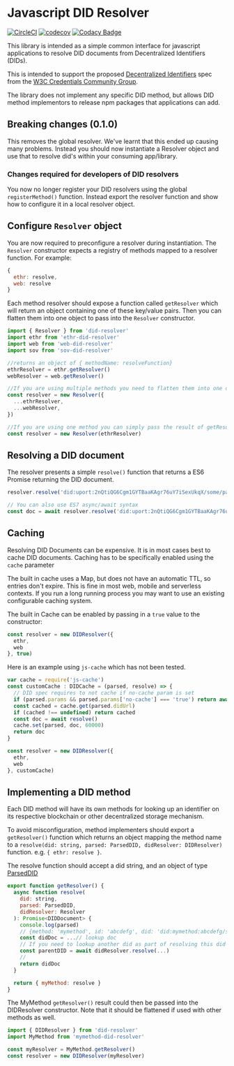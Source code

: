 # Javascript DID Resolver
[![CircleCI](https://circleci.com/gh/decentralized-identity/did-resolver.svg?style=svg)](https://circleci.com/gh/decentralized-identity/did-resolver)
[![codecov](https://codecov.io/gh/decentralized-identity/did-resolver/branch/master/graph/badge.svg)](https://codecov.io/gh/decentralized-identity/did-resolver)
[![Codacy Badge](https://api.codacy.com/project/badge/Grade/6dc5e3f01b1148698b0378d771341253)](https://www.codacy.com/manual/uport-project/did-resolver?utm_source=github.com&amp;utm_medium=referral&amp;utm_content=uport-project/did-resolver&amp;utm_campaign=Badge_Grade)


This library is intended as a simple common interface for javascript applications to resolve DID documents from Decentralized Identifiers (DIDs).

This is intended to support the proposed [Decentralized Identifiers](https://w3c-ccg.github.io/did-spec/) spec from the [W3C Credentials Community Group](https://w3c-ccg.github.io).

The library does not implement any specific DID method, but allows DID method implementors to release npm packages that applications can add.

## Breaking changes (0.1.0)

This removes the global resolver. We've learnt that this ended up causing many problems. Instead you should now instantiate a Resolver object and use that to resolve did's within your consuming app/library.

### Changes required for developers of DID resolvers

You now no longer register your DID resolvers using the global `registerMethod()` function. Instead export the resolver function and show how to configure it in a local resolver object.

## Configure `Resolver` object

You are now required to preconfigure a resolver during instantiation. The `Resolver` constructor expects a registry of methods mapped to a resolver function. For example: 
```js
{ 
  ethr: resolve,
  web: resolve
}
```

Each method resolver should expose a function called `getResolver` which will return an object containing one of these key/value pairs. Then you can flatten them into one object to pass into the `Resolver` constructor. 
```js
import { Resolver } from 'did-resolver'
import ethr from 'ethr-did-resolver'
import web from 'web-did-resolver'
import sov from 'sov-did-resolver'

//returns an object of { methodName: resolveFunction}
ethrResolver = ethr.getResolver()
webResolver = web.getResolver()

//If you are using multiple methods you need to flatten them into one object
const resolver = new Resolver({
  ...ethrResolver,
  ...webResolver,
})

//If you are using one method you can simply pass the result of getResolver( into the constructor
const resolver = new Resolver(ethrResolver)
```

## Resolving a DID document

The resolver presents a simple `resolve()` function that returns a ES6 Promise returning the DID document.

```js
resolver.resolve('did:uport:2nQtiQG6Cgm1GYTBaaKAgr76uY7iSexUkqX/some/path#fragment=123').then(doc => console.log)

// You can also use ES7 async/await syntax
const doc = await resolver.resolve('did:uport:2nQtiQG6Cgm1GYTBaaKAgr76uY7iSexUkqX/some/path#fragment=123')
```

## Caching

Resolving DID Documents can be expensive. It is in most cases best to cache DID documents. Caching has to be specifically enabled using the `cache` parameter

The built in cache uses a Map, but does not have an automatic TTL, so entries don't expire. This is fine in most web, mobile and serverless contexts. If you run a long running process you may want to use an existing configurable caching system.

The built in Cache can be enabled by passing in a `true` value to the constructor:

```js
const resolver = new DIDResolver({
  ethr,
  web
}, true)
```

Here is an example using `js-cache` which has not been tested.


```js
var cache = require('js-cache')
const customCache : DIDCache = (parsed, resolve) => {
  // DID spec requires to not cache if no-cache param is set
  if (parsed.params && parsed.params['no-cache'] === 'true') return await resolve()
  const cached = cache.get(parsed.didUrl)
  if (cached !== undefined) return cached
  const doc = await resolve()
  cache.set(parsed, doc, 60000)
  return doc
}

const resolver = new DIDResolver({
  ethr,
  web
}, customCache)
```

## Implementing a DID method

Each DID method will have its own methods for looking up an identifier on its respective blockchain or other decentralized storage mechanism.

To avoid misconfiguration, method implementers should export a `getResolver()` function which returns an object mapping the method name to a `resolve(did: string, parsed: ParsedDID, didResolver: DIDResolver)` function. e.g. `{ ethr: resolve }`.

The resolve function should accept a did string, and an object of type [ParsedDID](https://github.com/decentralized-identity/did-resolver/blob/develop/src/resolver.ts#L51)

```js
export function getResolver() {
  async function resolve(
    did: string,
    parsed: ParsedDID,
    didResolver: Resolver
  ): Promise<DIDDocument> {
    console.log(parsed)
    // {method: 'mymethod', id: 'abcdefg', did: 'did:mymethod:abcdefg/some/path#fragment=123', path: '/some/path', fragment: 'fragment=123'}
    const didDoc = ...// lookup doc
    // If you need to lookup another did as part of resolving this did document, the primary DIDResolver object is passed in as well
    const parentDID = await didResolver.resolve(...)
    //
    return didDoc
  }

  return { myMethod: resolve }
}
```

The MyMethod `getResolver()` result could then be passed into the DIDResolver constructor. Note that it should be flattened if used with other methods as well. 

```js
import { DIDResolver } from 'did-resolver'
import MyMethod from 'mymethod-did-resolver'

const myResolver = MyMethod.getResolver()
const resolver = new DIDResolver(myResolver)
```

